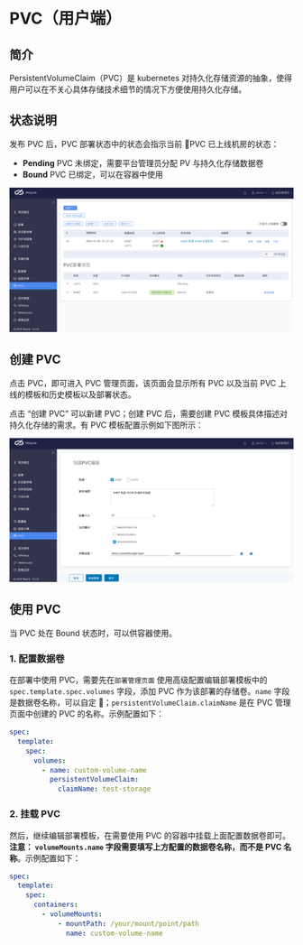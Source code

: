 # PVC（用户端）
## 简介
PersistentVolumeClaim（PVC）是 kubernetes 对持久化存储资源的抽象，使得用户可以在不关心具体存储技术细节的情况下方便使用持久化存储。

## 状态说明

发布 PVC 后，PVC 部署状态中的状态会指示当前 PVC 已上线机房的状态：

- **Pending** PVC 未绑定，需要平台管理员分配 PV 与持久化存储数据卷
- **Bound** PVC 已绑定，可以在容器中使用

![创建 PVC 模板](../images/portal-pvc.png?classes=border,shadow)

## 创建 PVC

点击 PVC，即可进入 PVC 管理页面，该页面会显示所有 PVC 以及当前 PVC 上线的模板和历史模板以及部署状态。

点击 “创建 PVC” 可以新建 PVC；创建 PVC 后，需要创建 PVC 模板具体描述对持久化存储的需求。有 PVC 模板配置示例如下图所示：

![创建 PVC 模板](../images/portal-pvc-tpl.png?classes=border,shadow)

## 使用 PVC

当 PVC 处在 Bound 状态时，可以供容器使用。

### 1. 配置数据卷

在部署中使用 PVC，需要先在`部署管理页面` 使用高级配置编辑部署模板中的 `spec.template.spec.volumes` 字段，添加 PVC 作为该部署的存储卷。`name` 字段是数据卷名称，可以自定 ；`persistentVolumeClaim.claimName` 是在 PVC 管理页面中创建的 PVC 的名称。示例配置如下：

```yaml
spec:
  template:
    spec:
      volumes:
        - name: custom-volume-name
          persistentVolumeClaim:
            claimName: test-storage
```

### 2. 挂载 PVC

然后，继续编辑部署模板，在需要使用 PVC 的容器中挂载上面配置数据卷即可。**注意： `volumeMounts.name` 字段需要填写上方配置的数据卷名称，而不是 PVC 名称**。示例配置如下：

```yaml
spec:
  template:
    spec:
      containers:
        - volumeMounts:
            - mountPath: /your/mount/point/path
              name: custom-volume-name
```
